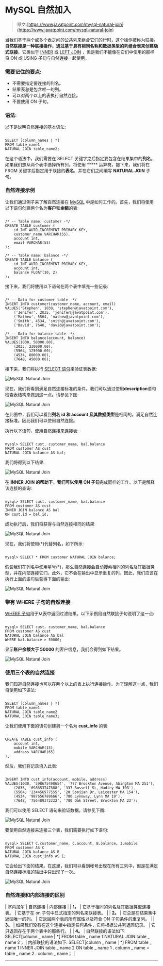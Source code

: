 # MySQL 自然加入

> 原文:[https://www.javatpoint.com/mysql-natural-join](https://www.javatpoint.com/mysql-natural-join)

当我们基于两个或多个表之间的公共列来组合它们的行时，这个操作被称为联接。**自然联接是一种联接操作，通过基于具有相同名称和数据类型的列组合表来创建隐式联接**。它类似于 [INNER](https://www.javatpoint.com/mysql-inner-join) 或 [LEFT JOIN](https://www.javatpoint.com/mysql-left-join) ，但是我们不能像在它们中使用的那样将 ON 或 USING 子句与自然连接一起使用。

### 需要记住的要点:

*   不需要指定要连接的列名。
*   结果表总是包含唯一的列。
*   可以对两个以上的表执行自然连接。
*   不要使用 ON 子句。

### 语法:

以下是说明自然连接的基本语法:

```

SELECT [column_names | *] 
FROM table_name1 
NATURAL JOIN table_name2;

```

在这个语法中，我们需要在 SELECT 关键字之后指定要包含在结果集中的**列名**。如果我们想从两个表中选择所有列，将使用 ***** 运算符。接下来，我们将在 FROM 关键字后指定用于联接的**表名**，并在它们之间编写 **NATURAL JOIN** 子句。

### 自然连接示例

让我们通过例子来了解自然连接在 [MySQL](https://www.javatpoint.com/mysql-tutorial) 中是如何工作的。首先，我们将使用以下语句创建两个名为**客户**和**余额**的表:

```

/* -- Table name: customer -*/
CREATE TABLE customer (
	id INT AUTO_INCREMENT PRIMARY KEY,
	customer_name VARCHAR(55),
	account int,
	email VARCHAR(55)
);  

/* -- Table name: balance -*/
CREATE TABLE balance (
	id INT AUTO_INCREMENT PRIMARY KEY,
	account int,
	balance FLOAT(10, 2)
);

```

接下来，我们将使用以下语句在两个表中填充一些记录:

```

/* -- Data for customer table -*/
INSERT INTO customer(customer_name, account, email)
VALUES('Stephen', 1030, 'stephen@javatpoint.com'),
	('Jenifer', 2035, 'jenifer@javatpoint.com'),
	('Mathew', 5564, 'mathew@javatpoint.com'),
	('Smith', 4534, 'smith@javatpoint.com'),
	('David', 7648, 'david@javatpoint.com');

/* -- Data for balance table -*/
INSERT INTO balance(account, balance)
VALUES(1030, 50000.00), 
	(2035, 230000.00), 
	(5564, 125000.00), 
	(4534, 80000.00), 
	(7648, 45000.00);

```

接下来，我们将执行 [SELECT 语句](https://www.javatpoint.com/mysql-select)来验证表数据:

![MySQL Natural Join](../Images/19b2b148ae94d2619704f274d30e3106.png)

现在，我们将看到满足自然连接标准的条件。我们可以通过使用**description**语句检查表结构来做到这一点。请参见下图:

![MySQL Natural Join](../Images/7929ea7d62924e21305fff280f4065cd.png)

在此图中，我们可以看到**列名 id 和 account 及其数据类型**是相同的，满足自然连接标准。因此我们可以使用自然连接。

执行以下语句，使用自然连接来连接表:

```

mysql> SELECT cust. customer_name, bal.balance 
FROM customer AS cust 
NATURAL JOIN balance AS bal;

```

我们将得到以下结果:

![MySQL Natural Join](../Images/124a15477b516565058b085bae8bb036.png)

在 **INNER JOIN 的帮助下，我们可以使用 ON 子句**完成同样的工作。以下是解释该连接的查询:

```

mysql> SELECT cust. customer_name, bal.balance 
FROM customer AS cust 
INNER JOIN balance AS bal 
ON cust.id = bal.id;

```

成功执行后，我们将获得与自然连接相同的结果:

![MySQL Natural Join](../Images/cc90bb26429be37b3a8105f9e8d72c88.png)

现在，我们将使用(*)代替列名，如下所示:

```

mysql> SELECT * FROM customer NATURAL JOIN balance;

```

假设我们在列名中使用星号(*)，那么自然连接会自动搜索相同的列名及其数据类型，并在内部连接它们。此外，它不会在输出中显示重复的列。因此，我们应该在执行上面的语句后获得下面的输出:

![MySQL Natural Join](../Images/747d7bfcf6f1ea6feaafe82bc07cc4e9.png)

### 带有 WHERE 子句的自然连接

[WHERE 子句](https://www.javatpoint.com/mysql-where)用于从表中返回过滤结果。以下示例用自然联接子句说明了这一点:

```

mysql> SELECT cust. customer_name, bal.balance 
FROM customer AS cust 
NATURAL JOIN balance AS bal
WHERE bal.balance > 50000;

```

显示**账户余额大于 50000** 的客户信息，我们会得到如下结果。

![MySQL Natural Join](../Images/17dd0bc48f1914faf98c9b143f0b99fe.png)

### 使用三个表的自然连接

我们知道自然连接也可以在两个以上的表上执行连接操作。为了理解这一点，我们将使用如下语法:

```

SELECT [column_names | *] 
FROM table_name1 
NATURAL JOIN table_name2
NATURAL JOIN table_name3;

```

让我们使用下面的语句创建另一个名为 **cust_info** 的表:

```

CREATE TABLE cust_info (
	account int,
	mobile VARCHAR(15),
	address VARCHAR(65)
);

```

然后，我们将记录填入此表:

```

INSERT INTO cust_info(account, mobile, address)
VALUES(1030, '598675498654', '777 Brockton Avenue, Abington MA 251'), 
	(2035, '698853747888', '337 Russell St, Hadley MA 103'), 
	(5564, '234456977555', '20 Soojian Dr, Leicester MA 154'), 
	(4534, '987656789666', '780 Lynnway, Lynn MA 19'), 
	(7648, '756489372222', '700 Oak Street, Brockton MA 23');

```

我们可以使用 SELECT 语句来验证数据。请参见下图:

![MySQL Natural Join](../Images/92139d028b751db83143c4165c80a8ba.png)

要使用自然连接来连接三个表，我们需要执行如下语句:

```

mysql> SELECT C.customer_name, C.account, B.balance, I.mobile 
FROM customer AS C
NATURAL JOIN balance AS B
NATURAL JOIN cust_info AS I;

```

它会给出下面的结果。在这里，我们可以看到帐号出现在所有三列中，但是在满足自然连接标准的输出中只出现了一次。

![MySQL Natural Join](../Images/7c0ecd5196656aaa9c6ceba6c15dd5ab.png)

### 自然连接和内部连接的区别

| 塞内加尔 | 自然连接 | 内部连接 |
| **1。** | 它基于相同的列名及其数据类型连接表。 | 它基于在 on 子句中显式指定的列名来联接表。 |
| **2。** | 它总是在结果集中返回唯一的列。 | 它返回两个表的所有属性以及符合 ON 子句条件的重复列。 |
| **3。** | 如果我们没有在这个连接中指定任何条件，它将根据公共列返回记录。 | 它只返回存在于两个表中的那些行。 |
| **4。** | 自然联接的语法如下:
SELECT[column _ name &#124; *]
FROM table _ name 1
NATURAL JOIN table _ name 2； | 内部联接的语法如下:
SELECT[column _ name &#124; *]
FROM table _ name 1
INNER JOIN table _ name 2
ON table _ name 1 . column _ name = table _ name 2 . column _ name； |

* * *
